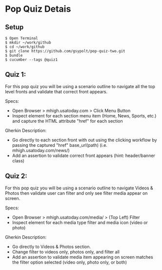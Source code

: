 # Pop Quiz Detais

## Setup
```
$ Open Terminal
$ mkdir ~/work/github
$ cd ~/work/github
$ git clone https://github.com/gsypolt/pop-quiz-two.git
$ bundle
$ cucumber --tags @quiz1

```


## Quiz 1:
For this pop quiz you will be using a scenario outline to navigate all the top level fronts and validate that correct front appears. 

Specs: 
* Open Browser > mhigh.usatoday.com > Click Menu Button
* Inspect element for each section menu item (Home, News, Sports, etc.) and capture the HTML attribute "href" for each section

Gherkin Description:
* Go directly to each section front with out using the clicking workflow by passing the captured "href" base_url(path) (i.e. mhigh.usatoday.com/news/)
* Add an assertion to validate correct front appears (hint: header/banner class)


## Quiz 2:
For this pop quiz you will be using a scenario outline to navigate Videos & Photos then validate user can filter and only see filter media appear on screen.

Specs:
* Open Browser > mhigh.usatoday.com/media/ > (Top Left) Filter
* Inspect element for each media type filter and media icon (video or photo)

Gherkin Description:
* Go directly to Videos & Photos section.
* Change filter to videos only, photos only, and filter all
* Add an assertion to validate media item appearing on screen matches the filter option selected (video only, photo only, or both)
